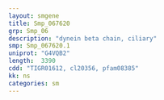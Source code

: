 ```yaml
---
layout: smgene
title: Smp_067620
grp: Smp_06
description: "dynein beta chain, ciliary"
smp: Smp_067620.1
uniprot: "G4VQB2"
length:  3390
cdd: "TIGR01612, cl20356, pfam08385"
kk: ns
categories: sm
---
```

